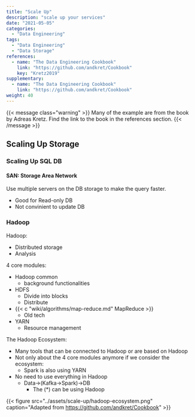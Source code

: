 ```yaml
---
title: "Scale Up"
description: "scale up your services"
date: "2021-05-05"
categories:
  - "Data Engineering"
tags:
  - "Data Engineering"
  - "Data Storage"
references:
  - name: "The Data Engineering Cookbook"
    link: "https://github.com/andkret/Cookbook"
    key: "Kretz2019"
supplementary:
  - name: "The Data Engineering Cookbook"
    link: "https://github.com/andkret/Cookbook"
weight: 40
---
```


{{< message class="warning" >}}
Many of the example are from the book by Adreas Kretz. Find the link to the book in the references section.
{{< /message >}}


## Scaling Up Storage


### Scaling Up SQL DB


#### SAN: Storage Area Network


Use multiple servers on the DB storage to make the query faster.

- Good for Read-only DB
- Not convinient to update DB


### Hadoop


Hadoop:

- Distributed storage
- Analysis

4 core modules:

- Hadoop common
  - background functionalities
- HDFS
  - Divide into blocks
  - Distribute
- {{< c "wiki/algorithms/map-reduce.md" MapReduce >}}
  - Old tech
- YARN
  - Resource management


The Hadoop Ecosystem:

- Many tools that can be connected to Hadoop or are based on Hadoop
- Not only about the 4 core modules anymore if we consider the ecosystem:
  - Spark is also using YARN
- No need to use everything in Hadoop
  - Data->(Kafka->Spark)->DB
    - The (*) can be using Hadoop


{{< figure src="../assets/scale-up/hadoop-ecosystem.png" caption="Adapted from https://github.com/andkret/Cookbook" >}}






